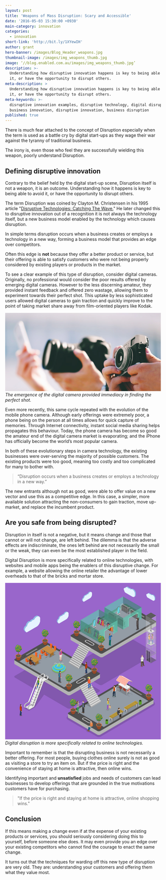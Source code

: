 ```yaml
---
layout: post
title: 'Weapons of Mass Disruption: Scary and Accessible'
date: '2016-05-03 15:30:00 +0930'
main-category: innovation
categories:
  - innovation
short-link: 'http://bit.ly/1XYewIH'
author: grant
hero-banner: /images/Blog_Header_weapons.jpg
thumbnail-image: /images/img_weapons_thumb.jpg
image: ‘//blog.enabled.com.au/images/img_weapons_thumb.jpg’
description: >-
  Understanding how disruptive innovation happens is key to being able to avoid
  it, or have the opportunity to disrupt others.
meta-description: >
  Understanding how disruptive innovation happens is key to being able to avoid
  it, or have the opportunity to disrupt others.
meta-keywords: >-
  disruptive innovation examples, disruptive technology, digital disruption,
  business innovation, disruptive innovation, business disruption
published: true
---
```


There is much fear attached to the concept of Disruption especially when the term is used as a battle cry by digital start-ups as they wage their war against the tyranny of traditional business.

The irony is, even those who feel they are successfully wielding this weapon, poorly understand Disruption.

Defining disruptive innovation
------------------------------
Contrary to the belief held by the digital start-up scene, Disruption itself is not a weapon, it is an outcome. Understanding how it happens is key to being able to avoid it, or have the opportunity to disrupt others.

The term Disruption was coined by Clayton M. Christensen in his 1995 article "[Disruptive Technologies: Catching The Wave.](https://hbr.org/1995/01/disruptive-technologies-catching-the-wave)" He later changed this to disruptive innovation out of a recognition it is not always the technology itself, but a new business model enabled by the technology which causes disruption.

In simple terms <span class="inline-quote">disruption occurs when a business creates or employs a technology in a new way</span>, forming a business model that provides an edge over competitors.


Often this edge is __not__ because they offer a better product or service, but their offering is able to satisfy customers who were not being properly considered by existing players or products in the market.

To see a clear example of this type of disruption, consider digital cameras. Originally, no professional would consider the poor results offered by emerging digital cameras. However to the less discerning amateur, they provided instant feedback and offered zero wastage, allowing them to experiment towards their perfect shot. This uptake by less sophisticated users allowed digital cameras to gain traction and quickly improve to the point of taking market share away from film-oriented players like Kodak.

![digital camera](/images/img_weapons_1.jpg)
*The emergence of the digital camera provided immediacy in finding the perfect shot.*

Even more recently, this same cycle repeated with the evolution of the mobile phone camera. Although early offerings were extremely poor, a phone being on the person at all times allows for quick capture of memories. Through Internet connectivity, instant social media sharing helps propagates this behaviour. Today, the phone camera has become so good the amateur end of the digital camera market is evaporating; and the iPhone has officially become the world’s most popular camera.

In both of these evolutionary steps in camera technology, the existing businesses were over-serving the majority of possible customers. The existing products were too good, meaning too costly and too complicated for many to bother with.

>“Disruption occurs when a business creates or employs a technology in a new way.”

The new entrants although not as good, were able to offer value on a new vector and use this as a competitive edge. In this case, a simpler, more available solution attracting the non-consumers to gain traction, move up-market, and replace the incumbent product.

Are you safe from being disrupted?
----------------------------------

Disruption in itself is not a negative, but it means change and those that cannot or will not change, are left behind. The dilemma is that the adverse effects are indiscriminate, the ones left behind are not necessarily the small or the weak, they can even be the most established player in the field.

Digital Disruption is more specifically related to online technologies, with websites and mobile apps being the enablers of this disruptive change. For example, a website allowing the online retailer the advantage of lower overheads to that of the bricks and mortar store.

![digital disruption](/images/img_weapons_2.jpg)
*Digital disruption is more specifically related to online technologies.*

Important to remember is that the disrupting business is not necessarily a better offering. For most people, buying clothes online surely is not as good as visiting a store to try an item on.  But if the price is right and the convenience of staying at home is attractive, then online wins.

Identifying important and __unsatisfied__ jobs and needs of customers can lead businesses to develop offerings that are grounded in the true motivations customers have for purchasing.

> "If the price is right and staying at home is attractive, online shopping wins."

Conclusion
----------
If this means making a change even if at the expense of your existing products or services, you should seriously considering doing this to yourself, before someone else does. It may even provide you an edge over your existing competitors who cannot find the courage to enact the same change.

It turns out that the techniques for warding off this new type of disruption are very old. They are: understanding your customers and offering them what they value most.
